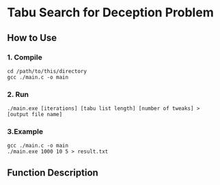 ﻿# Tabu Search for Deception Problem
## How to Use
### 1. Compile
```
cd /path/to/this/directory
gcc ./main.c -o main
```
### 2. Run
```
./main.exe [iterations] [tabu list length] [number of tweaks] > [output file name]
```
### 3.Example
```
gcc ./main.c -o main
./main.exe 1000 10 5 > result.txt
```

## Function Description
